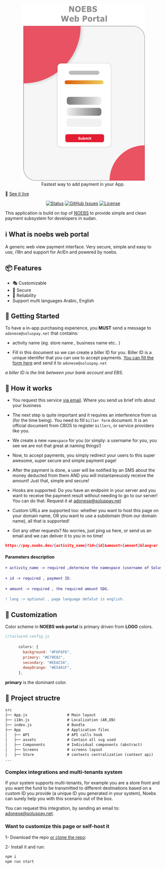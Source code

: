 <p align="center">
    <a href="https://soluspay.net">
      <img alt="NOEBS web portal" width="400" src=".github/NOEBS web portal.png">
    </a><br>
    Fastest way to add payment in your App.
</p>

🚀 [See it live](https://pay.noebs.dev/noebs?id=noebs&amount=50)

<div align="center">

[![Status](https://img.shields.io/badge/status-active-success.svg)]()
[![GitHub Issues](https://img.shields.io/github/issues/ahmadadlan11/noebs-web-portal)](https://github.com/ahmadadlan11/noebs-web-portal/issues)
[![License](https://img.shields.io/badge/license-MIT-blue.svg)](/LICENSE)

</div>

This application is build on top of [NOEBS](https://github.com/adonese/noebs/) to provide simple and clean payment subsystem for developers in sudan.

## ℹ️ What is noebs web portal

A generic web view payment interface. Very secure, simple and easy to use, i18n and support for Ar/En and powered by noebs.

## 📦 Features

- :performing_arts: Customizable
- :beginner: Secure
- :100: Reliability
- Support multi languages Arabic, English

## 🏁 Getting Started

To have a in-app purchasing experience, you **MUST** send a message to `adonese@soluspay.net` that contains:

- activity name (eg. store name , business name etc.. )

- Fill in this document so we can create a biller ID for you. Biller ID is a unique identifer that you can use to accept payments. [You can fill the form here](https://github.com/ahmadadlan11/noebs-web-portal/raw/master/.github/Biller%20registration%20%20form.docx) and send it to `adonese@soluspay.net`

_a biller ID is the link between your bank account and EBS._


## :wrench: How it works


- You request this service [via email](mailto:adonese@soluspay.net). Where you send us brief info about your business
- The next step is quite important and it requires an interference from us (for the time being). You need to fill `biller form` document. It is an official document from CBOS to register `billers`, or service providers like you.
- We create a new `namespace` for you (or simply: a username for you, you see we are not that great at naming things!)
- Now, to accept payments, you simply redirect your users to this super awesome, super secure and simple payment page!
- After the payment is done, a user will be notified by an SMS about the money deducted from them AND you will instantaneuosly receive the amount! Just that, simple and secure!

- Hooks are supported: Do you have an endpoint in your server and you want to receive the payment result without needing to go to our server! You can do that. Request it at adonese@soluspay.net
- Custom URLs are supported too: whether you want to host this page on your domain name, OR you want to use a subdomain (from our domain name), all that is supported!

- Got any other requests? No worries, just ping us here, or send us an email and we can deliver it to you in no time!


```json
https://pay.noebs.dev/{activity_name}?id={id}&amount={amount}&lang=ar
```

#### Parameters description

```diff
+ activity_name -> required ,determine the namespace (username of Solus account)

+ id -> required , payment ID.

+ amount -> required , the required amount SDG.

! lang -> optional , page language defalut is english.

```

## :rainbow: Customization

Color scheme in **NOEBS web portal** is primary driven from **LOGO** colors.

```js
//tailwind.config.js

      colors: {
        background: "#F6F6F6",
        primary: "#E70E02",
        secondary: "#EEAC5A",
        deepOrange: "#E54A1F",
      },

```

**primary** is the dominant color.

## :scroll: Project structre

    src
    ├── App.js                  # Main layout
    ├── i18n.js                 # Localization (AR,EN)
    ├── index.js                # Bundle
    ├── App                     # Application files
    │   ├── API                 # API calls hook
    │   ├── assets              # Contain all svg used
    │   ├── Components          # Individual components (abstract)
    │   ├── Screens             # screens layout 
    │   ├── Store               # contexts centralization (context api) 
    ...

### Complex integrations and multi-tenants system

If your system supports multi-tenants, for example you are a store front and you want the fund to be transmitted to different destinations based on a custom ID you provide (a unique ID you generated in your system), Noebs can surely help you with this scenario out of the box.

You can request this integration, by sending an email to: adonese@soluspay.net.


### Want to customize this page or self-host it

1- Download the repo [or clone the repo](https://github.com/ahmadadlan11/noebs-web-portal):

2- Install it and run:

```sh
npm i
npm run start
```

